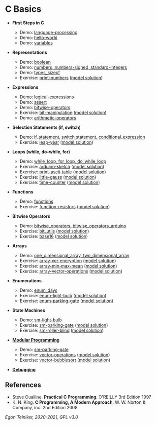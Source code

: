 # C Basics

* **First Steps in C**    
    * Demo: [language-processing](https://github.com/teiniker/teiniker-lectures-computerscience/tree/master/c-basics/introduction/language_processing)
    * Demo: [hello-world](https://github.com/teiniker/teiniker-lectures-computerscience/tree/master/c-basics/introduction/hello-world)   
    * Demo: [variables](https://github.com/teiniker/teiniker-lectures-computerscience/tree/master/c-basics/introduction/variables)
        
* **Representations**
   * Demo: [boolean](https://github.com/teiniker/teiniker-lectures-computerscience/tree/master/c-basics/representations/boolean)
   * Demo: [numbers, numbers-signed, standard-integers](https://github.com/teiniker/teiniker-lectures-computerscience/tree/master/c-basics/representations/numbers)
   * Demo: [types_sizeof](https://github.com/teiniker/teiniker-lectures-computerscience/tree/master/c-basics/representations/types_sizeof)
   * Exercise: [print-numbers](https://github.com/teiniker/teiniker-lectures-computerscience/tree/master/c-basics/representations/print-numbers-exercise)
      ([model solution](https://github.com/teiniker/teiniker-lectures-computerscience/tree/master/c-basics/representations/print-numbers))  

* **Expressions**
   * Demo: [logical-expressions](https://github.com/teiniker/teiniker-lectures-computerscience/tree/master/c-basics/expressions/logical-expressions)  
   * Demo: [assert](https://github.com/teiniker/teiniker-lectures-computerscience/tree/master/c-basics/expressions/assert)
   * Demo: [bitwise-operators](https://github.com/teiniker/teiniker-lectures-computerscience/tree/master/c-basics/expressions/bitwise-operators)
   * Exercise: [bit-manipulation](https://github.com/teiniker/teiniker-lectures-computerscience/tree/master/c-basics/expressions/bit-manipulation-exercise)
       ([model solution](https://github.com/teiniker/teiniker-lectures-computerscience/tree/master/c-basics/expressions/bit-manipulation))
   * Demo: [arithmetic-operators](https://github.com/teiniker/teiniker-lectures-computerscience/tree/master/c-basics/expressions/arithmetic-operators)
         
* **Selection Statements (if, switch)**
    * Demo: [if_statement, switch statement, conditional_expression](https://github.com/teiniker/teiniker-lectures-computerscience/tree/master/c-basics/selection)
    * Exercise: [leap-year](https://github.com/teiniker/teiniker-lectures-computerscience/tree/master/c-basics/exercises/leap-year-exercise)
        ([model solution](https://github.com/teiniker/teiniker-lectures-computerscience/tree/master/c-basics/exercises/leap-year))

* **Loops (while, do-while, for)**   
    * Demo: [while_loop, for_loop, do_while_loop](https://github.com/teiniker/teiniker-lectures-computerscience/tree/master/c-basics/loops)
    * Exercise: [arduino-sketch](https://github.com/teiniker/teiniker-lectures-computerscience/tree/master/c-basics/exercises/arduino-sketch-exercise)
        ([model solution](https://github.com/teiniker/teiniker-lectures-computerscience/tree/master/c-basics/exercises/arduino-sketch))    
    * Exercise: [print-ascii-table](https://github.com/teiniker/teiniker-lectures-computerscience/tree/master/c-basics/exercises/print-ascii-table-exercise)
        ([model solution](https://github.com/teiniker/teiniker-lectures-computerscience/tree/master/c-basics/exercises/print-ascii-table))    
    * Exercise: [little-gauss](https://github.com/teiniker/teiniker-lectures-computerscience/tree/master/c-basics/exercises/little-gauss-exercise)
        ([model solution](https://github.com/teiniker/teiniker-lectures-computerscience/tree/master/c-basics/exercises/little-gauss-exercise))
    * Exercise: [time-counter](https://github.com/teiniker/teiniker-lectures-computerscience/tree/master/c-basics/exercises/time-counter-exercise)
        ([model solution](https://github.com/teiniker/teiniker-lectures-computerscience/tree/master/c-basics/exercises/time-counter))        
            
* **Functions**
    * Demo: [functions](https://github.com/teiniker/teiniker-lectures-computerscience/tree/master/c-basics/functions)
    * Exercise: [function-resistors](https://github.com/teiniker/teiniker-lectures-computerscience/tree/master/c-basics/exercises/function-resistors-exercise)
        ([model solution](https://github.com/teiniker/teiniker-lectures-computerscience/tree/master/c-basics/exercises/function-resistors))

* **Bitwise Operators**
   * Demo: [bitwise_operators, bitwise_operators_arduino](https://github.com/teiniker/teiniker-lectures-computerscience/tree/master/c-basics/expressions)
   * Exercise: [bit_utils](https://github.com/teiniker/teiniker-lectures-computerscience/tree/master/c-basics/exercises/bit-utils-exercise)
      ([model solution](https://github.com/teiniker/teiniker-lectures-computerscience/tree/master/c-basics/exercises/bit-utils))
   * Exercise: [base16](https://github.com/teiniker/teiniker-lectures-computerscience/tree/master/c-basics/exercises/base16-exercise) ([model solution](https://github.com/teiniker/teiniker-lectures-computerscience/tree/master/c-basics/exercises/base16))
      
* **Arrays**
    * Demo: [one_dimensional_array, two_dimensional_array](https://github.com/teiniker/teiniker-lectures-computerscience/tree/master/c-basics/arrays)
    * Exercise: [array-xor-encryption](https://github.com/teiniker/teiniker-lectures-computerscience/tree/master/c-basics/exercises/array-xor-encryption-exercise)
        ([model solution](https://github.com/teiniker/teiniker-lectures-computerscience/tree/master/c-basics/exercises/array-xor-encryption))
    * Exercise: [array-min-max-mean](https://github.com/teiniker/teiniker-lectures-computerscience/tree/master/c-basics/exercises/array-min-max-mean-exercise)
        ([model solution](https://github.com/teiniker/teiniker-lectures-computerscience/tree/master/c-basics/exercises/array-min-max-mean))
    * Exercise: [array-vector-operations](https://github.com/teiniker/teiniker-lectures-computerscience/tree/master/c-basics/exercises/array-vector-operations-exercise)
         ([model solution](https://github.com/teiniker/teiniker-lectures-computerscience/tree/master/c-basics/exercises/array-vector-operations))

* **Enumerations**
   * Demo: [enum_days](https://github.com/teiniker/teiniker-lectures-computerscience/tree/master/c-basics/enumerations)
   * Exercise: [enum-light-bulb](https://github.com/teiniker/teiniker-lectures-computerscience/tree/master/c-basics/exercises/enum-light-bulb-exercise)
      ([model solution](https://github.com/teiniker/teiniker-lectures-computerscience/tree/master/c-basics/exercises/enum-light-bulb))
   * Exercise: [enum-parking-gate](https://github.com/teiniker/teiniker-lectures-computerscience/tree/master/c-basics/exercises/enum-parking-gate-exercise)
      ([model solution](https://github.com/teiniker/teiniker-lectures-computerscience/tree/master/c-basics/exercises/enum-parking-gate))

* **State Machines**
   * Demo: [sm-light-bulb](https://github.com/teiniker/teiniker-lectures-computerscience/tree/master/c-basics/statemachine)
   * Exercise: [sm-parking-gate](https://github.com/teiniker/teiniker-lectures-computerscience/tree/master/c-basics/statemachine/sm-parking-gate-exercise)
      ([model solution](https://github.com/teiniker/teiniker-lectures-computerscience/tree/master/c-basics/statemachine/sm-parking-gate))
   * Exercise: [sm-roller-blind](https://github.com/teiniker/teiniker-lectures-computerscience/tree/master/c-basics/statemachine/sm-roller-blind-exercise)
      ([model solution](https://github.com/teiniker/teiniker-lectures-computerscience/tree/master/c-basics/statemachine/sm-roller-blind))

* [**Modular Programming**](https://github.com/teiniker/teiniker-lectures-computerscience/tree/master/c-advanced/modules)
   * Demo: [sm-parking-gate](https://github.com/teiniker/teiniker-lectures-computerscience/tree/master/c-advanced/modules/sm-parking-gate)
   * Exercise: [vector-operations](https://github.com/teiniker/teiniker-lectures-computerscience/tree/master/c-advanced/modules/vector-operations-exercise)
      ([model solution](https://github.com/teiniker/teiniker-lectures-computerscience/tree/master/c-advanced/modules/vector-operations))
   * Exercise: [vector-bubblesort](https://github.com/teiniker/teiniker-lectures-computerscience/tree/master/c-advanced/modules/vector-bubblesort-exercise)
      ([model solution](https://github.com/teiniker/teiniker-lectures-computerscience/tree/master/c-advanced/modules/vector-bubblesort))
      
* [**Debugging**](https://github.com/teiniker/teiniker-lectures-computerscience/tree/master/c-basics/debugging) 

## References
* Steve Oualline. **Practical C Programming**. O'REILLY 3rd Edition 1997
* K. N. King. **C Programming, A Modern Approach**. W. W. Norton & Company, inc. 2nd Edition 2008

*Egon Teiniker, 2020-2021, GPL v3.0* 
